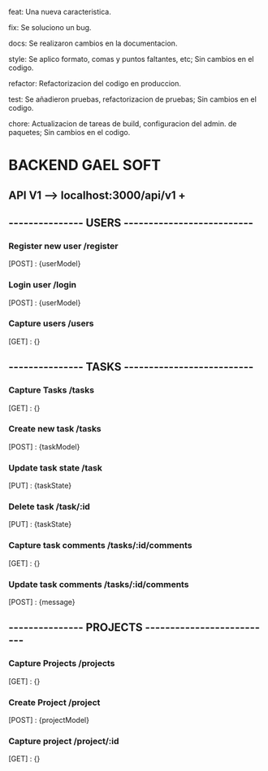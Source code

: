 
feat: Una nueva caracteristica.

fix: Se soluciono un bug.

docs: Se realizaron cambios en la documentacion.

style: Se aplico formato, comas y puntos faltantes, etc; Sin cambios en el codigo.

refactor: Refactorizacion del codigo en produccion.

test: Se añadieron pruebas, refactorizacion de pruebas; Sin cambios en el codigo.

chore: Actualizacion de tareas de build, configuracion del admin. de paquetes; Sin cambios en el codigo.




# BACKEND GAEL SOFT

## API V1 --> localhost:3000/api/v1 + 


## --------------- USERS --------------------------

### Register new user /register
[POST] : {userModel}

### Login user /login
[POST] : {userModel}

### Capture users /users
[GET] : {} 


## --------------- TASKS --------------------------

### Capture Tasks /tasks
[GET] : {}

### Create new task /tasks
[POST] : {taskModel}

### Update task state /task
[PUT] : {taskState}

### Delete task  /task/:id
[PUT] : {taskState}

### Capture task comments /tasks/:id/comments
[GET] : {}

### Update task comments /tasks/:id/comments
[POST] : {message}


## --------------- PROJECTS --------------------------

### Capture Projects /projects
[GET] : {}

### Create Project /project
[POST] : {projectModel}

### Capture project /project/:id
[GET] : {}
